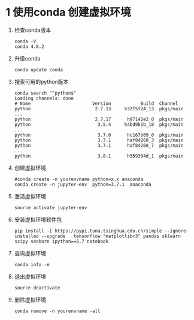 # 1 使用conda 创建虚拟环境
1. 检查conda版本
	```
	conda -V
	conda 4.8.2
	```
2. 升级conda
	```
	conda update conda
	```
3. 搜索可用的python版本
	```
	conda search "^python$"
	Loading channels: done
	# Name                       Version           Build  Channel             
	python                        2.7.13     h32f5f24_13  pkgs/main           
	...       
	python                        2.7.17      h97142e2_0  pkgs/main           
	python                         3.5.4     h4bd9b1b_18  pkgs/main           
	...       
	python                         3.7.0      hc167b69_0  pkgs/main           
	python                         3.7.1      haf84260_3  pkgs/main           
	python                         3.7.1      haf84260_7  pkgs/main           
	...         
	python                         3.8.1      h359304d_1  pkgs/main   
	
	```
4. 创建虚拟环境
	```
	#conda create -n yourenvname python=x.x anaconda
	conda create -n jupyter-env  python=3.7.1  anaconda
	```
5. 激活虚拟环境
	```
	source activate jupyter-env
	```
6. 安装虚拟环境软件包
	```
	pip install -i https://pypi.tuna.tsinghua.edu.cn/simple --ignore-installed --upgrade   tensorflow "matplotlib<3" pandas sklearn scipy seaborn ipython==5.7 notebook
	```
7. 查询虚拟环境
	```
	conda info -e
	```
8. 退出虚拟环境
	```
	source deactivate
	```
9. 删除虚拟环境
	```
	conda remove -n yourenvname -all
	``` 
<!--stackedit_data:
eyJoaXN0b3J5IjpbMjAwMTkwMjQxNF19
-->